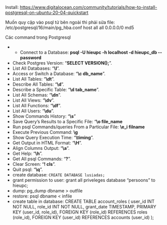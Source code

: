 Install: https://www.digitalocean.com/community/tutorials/how-to-install-postgresql-on-ubuntu-20-04-quickstart

Muốn quy cập vào psql từ bên ngoài thì phải sửa file: /etc/postgresql/16/main/pg_hba.conf
    host    all all 0.0.0.0/0   md5

Các command trong Postgresql
- - Connect to a Database: **psql -U hieupc -h localhost -d hieupc_db --password**
- Check Postgres Version: “**SELECT VERSION();**”.
- List All Databases: “**\l**”.
- Access or Switch a Database: “**\c db_name**”.
- List All Tables: “**\dt**”.
- Describe All Tables: “**\d**”.
- Describe a Specific Table: “**\d tab_name**”.
- List All Schemas: “**\dn**”.
- List All Views: “**\dv**”.
- List All Functions: “**\df**”.
- List All Users: “**\du**”.
- Show Commands History: “**\s**”
- Save Query’s Results to a Specific File: “**\o file_name**
- Run psql Commands/queries From a Particular File: **\e_i filname**
- Execute Previous Command: **\g**
- Show Query Execution Time: “**\timing**”.
- Get Output in HTML Format: “**\H**”.
- Align Columns Output: “**\a**”.
- Get Help: “**\h**”.
- Get All psql Commands: “**\?**”.
- Clear Screen: “**\! cls**”.
- Quit psql: “**\q**”.
- create database: `CREATE DATABASE lusiadas;`
- grant permission to user: grant all priveleges database “persoons” to hieupc;
- dump: pg_dump dbname > outfile
- restore: psql dbname < infile
- create table in database:
    CREATE TABLE account_roles (
    user_id INT NOT NULL,
    role_id INT NOT NULL,
    grant_date TIMESTAMP,
    PRIMARY KEY (user_id, role_id),
    FOREIGN KEY (role_id)
    REFERENCES roles (role_id),
    FOREIGN KEY (user_id)
    REFERENCES accounts (user_id)
    );